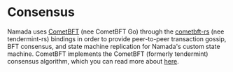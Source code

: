 # Consensus

Namada uses [CometBFT](https://github.com/cometbft/cometbft/) (nee CometBFT Go) through the [cometbft-rs](https://github.com/heliaxdev/tendermint-rs) (nee tendermint-rs) bindings in order to provide peer-to-peer transaction gossip, BFT consensus, and state machine replication for Namada's custom state machine. CometBFT implements the CometBFT (formerly tendermint) consensus algorithm, which you can read more about [here](https://arxiv.org/abs/1807.04938).